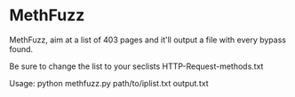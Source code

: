 # MethFuzz
MethFuzz, aim at a list of 403 pages and it'll output a file with every bypass found.

Be sure to change the list to your seclists HTTP-Request-methods.txt

Usage: python methfuzz.py path/to/iplist.txt output.txt
